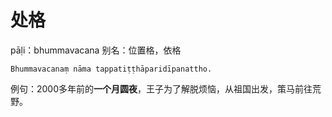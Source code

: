 # 处格
pāḷi：bhummavacana
别名：位置格，依格
```
Bhummavacanaṃ nāma tappatiṭṭhāparidīpanattho.
```
例句：2000多年前的**一个月圆夜**，王子为了解脱烦恼，从祖国出发，策马前往荒野。